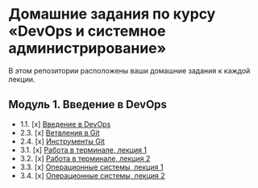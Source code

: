 # Домашние задания по курсу «DevOps и системное администрирование» 


В этом репозитории расположены ваши домашние задания к каждой лекции. 

## Модуль 1. Введение в DevOps

* 1.1. [x] [Введение в DevOps](01-intro-01/README.md)  
* 2.3. [x] [Ветвления в Git](02-git-03-branching/README.md)  
* 2.4. [x] [Инструменты Git](02-git-04-tools/README.md)  
* 3.1. [x] [Работа в терминале, лекция 1](03-sysadmin-01-terminal/README.md)  
* 3.2. [x] [Работа в терминале, лекция 2](03-sysadmin-02-terminal/README.md)
* 3.3. [x] [Операционные системы, лекция 1](03-sysadmin-03-os/README.md)
* 3.4. [x] [Операционные системы, лекция 2](03-sysadmin-04-os/README.md)
